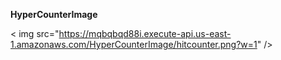 

**HyperCounterImage**

<   img src="https://mqbqbqd88i.execute-api.us-east-1.amazonaws.com/HyperCounterImage/hitcounter.png?w=1" />
